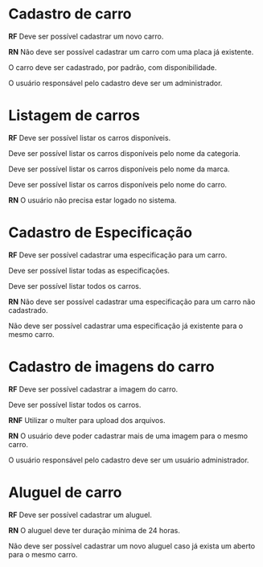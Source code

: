 # Cadastro de carro

**RF**
Deve ser possível cadastrar um novo carro.

**RN**
Não deve ser possível cadastrar um carro com uma placa já existente.

O carro deve ser cadastrado, por padrão, com disponibilidade.

O usuário responsável pelo cadastro deve ser um administrador.


# Listagem de carros
**RF**
Deve ser possível listar os carros disponíveis.

Deve ser possível listar os carros disponíveis pelo nome da categoria.

Deve ser possível listar os carros disponíveis pelo nome da marca.

Deve ser possível listar os carros disponíveis pelo nome do carro.

**RN**
O usuário não precisa estar logado no sistema.


# Cadastro de Especificação
**RF**
Deve ser possível cadastrar uma especificação para um carro.

Deve ser possível listar todas as especificações.

Deve ser possível listar todos os carros.

**RN**
Não deve ser possível cadastrar uma especificação para um carro não cadastrado.

Não deve ser possível cadastrar uma especificação já existente para o mesmo carro.


# Cadastro de imagens do carro
**RF**
Deve ser possível cadastrar a imagem do carro.

Deve ser possível listar todos os carros.

**RNF**
Utilizar o multer para upload dos arquivos.

**RN**
O usuário deve poder cadastrar mais de uma imagem para o mesmo carro.

O usuário responsável pelo cadastro deve ser um usuário administrador.


# Aluguel de carro
**RF**
Deve ser possível cadastrar um aluguel.

**RN**
O aluguel deve ter duração mínima de 24 horas.

Não deve ser possível cadastrar um novo aluguel caso já exista um aberto para o mesmo carro.

